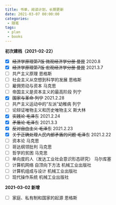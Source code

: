 ```yaml
---
title: 书单，阅读计划，长期更新
date: 2021-03-07 00:00:00
categories:
 - 随笔
tags:
 - plan
 - books
---
```


**初次建档（2021-02-22）**

- [x] ~~经济学原理第7版 微观经济学分册 曼昆~~ 2020.8
- [x] ~~经济学原理第7版 宏观经济学分册 曼昆~~ 2021.3.7
- [ ] 共产主义原理 恩格斯
- [ ] 社会主义从空想到科学的发展 恩格斯
- [ ] 雇佣劳动与资本 马克思
- [ ] 帝国主义是资本主义的最高阶段 列宁
- [x] ~~国家与革命 列宁~~ 2021.2.28
- [ ] 共产主义运动中的“左派”幼稚病 列宁
- [ ] 论辩证唯物主义和历史唯物主义 斯大林
- [x] ~~实践论 毛泽东~~ 2021.2.24
- [x] ~~矛盾论 毛泽东~~ 2021.3.3
- [x] ~~反对自由主义 毛泽东~~ 2021.2.23
- [x] ~~关于正确处理人民内部矛盾的问题 毛泽东~~ 2021.2.22
- [ ] 资本论 马克思
- [ ] 哥达纲领批判 马克思
- [ ] 哲学的贫困 马克思
- [ ] 单向度的人（发达工业社会意识形态研究） 马尔库塞
- [ ] 计算机网络 自顶向下方法 机械工业出版社
- [ ] 计算机组成与设计 机械工业出版社
- [ ] 现代操作系统 机械工业出版社

**2021-03-02 新增**

- [ ] 家庭、私有制和国家的起源 恩格斯

